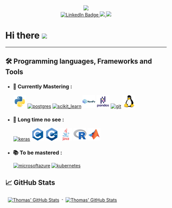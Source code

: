 <div id="header" align="center">
  <img src="https://media.giphy.com/media/2z956IUc3J0noEOXUL/giphy.gif" width="100"/>
</div>

<div id="badges" align="center">
  <a href="https://www.linkedin.com/in/thomaskanoutas/">
    <img src="https://img.shields.io/badge/LinkedIn-blue?style=for-the-badge&logo=linkedin&logoColor=white" alt="LinkedIn Badge"/>
  </a>
    <a href="https://github.com/tkanoutas" target="blank"><img src="https://img.shields.io/badge/github-%23121011.svg?style=for-the-badge&logo=github&logoColor=white"/>
  </a>
  <a href="mailto:kanoutas.tom@gmail.com" target="blank"><img src="https://img.shields.io/badge/Gmail-D14836?style=for-the-badge&logo=gmail&logoColor=white"/></a>
</div>

<h1>
  Hi there
  <img src="https://media.giphy.com/media/hvRJCLFzcasrR4ia7z/giphy.gif" width="30px"/>
</h1>

---
## 🛠️ Programming languages, Frameworks and Tools
* ### 🚀 Currently Mastering :
&ensp;&ensp;&ensp; <a href="https://www.python.org" target="_blank"> <img src="https://raw.githubusercontent.com/devicons/devicon/master/icons/python/python-original.svg" alt="python" width="40" height="40"/></a>
<a href="https://www.postgresql.org" target="_blank"> <img src="https://www.vectorlogo.zone/logos/postgresql/postgresql-icon.svg" alt="postgres" width="40" height="40"/></a>
<a href="https://scikit-learn.org/stable/tutorial/index.html" target="_blank"> <img src="https://upload.wikimedia.org/wikipedia/commons/0/05/Scikit_learn_logo_small.svg" alt="scikit_learn" width="40" height="40"/></a>
<a href="https://numpy.org" target="_blank"> <img src="https://github.com/devicons/devicon/blob/master/icons/numpy/numpy-original-wordmark.svg" alt="numpy" width="40" height="40"/></a>
<a href="https://pandas.pydata.org/docs/" target="_blank"> <img src="https://github.com/devicons/devicon/blob/master/icons/pandas/pandas-original-wordmark.svg" alt="pandas" width="40" height="40"/></a>
<a href="https://git-scm.com/" target="_blank"> <img src="https://www.vectorlogo.zone/logos/git-scm/git-scm-icon.svg" alt="git" width="40" height="40"/></a>
<a href="https://www.linux.org/" target="_blank"> <img src="https://raw.githubusercontent.com/devicons/devicon/master/icons/linux/linux-original.svg" alt="linux" width="40" height="40"/></a>
* ### 🙈 Long time no see :
&ensp;&ensp;&ensp; <a href="https://keras.io" target="_blank"> <img src="https://upload.wikimedia.org/wikipedia/commons/thumb/a/ae/Keras_logo.svg/480px-Keras_logo.svg.png" alt="keras" width="40" height="40"/></a>
<a href="https://www.cprogramming.com/" target="_blank"> <img src="https://raw.githubusercontent.com/devicons/devicon/master/icons/c/c-original.svg" alt="c" width="40" height="40"/></a>
<a href="https://www.w3schools.com/cpp/" target="_blank"> <img src="https://raw.githubusercontent.com/devicons/devicon/master/icons/cplusplus/cplusplus-original.svg" alt="cplusplus" width="40" height="40"/></a>
<a href="https://www.tutorialspoint.com/java/index.htm" target="_blank"> <img src="https://raw.githubusercontent.com/devicons/devicon/master/icons/java/java-original-wordmark.svg" alt="java" width="40" height="40"/></a>
<a href="https://www.r-project.org/" target="_blank"> <img src="https://raw.githubusercontent.com/devicons/devicon/master/icons/r/r-original.svg" alt="r" width="40" height="40"/></a>
<a href="https://www.tutorialspoint.com/matlab/index.htm" target="_blank"> <img src="https://raw.githubusercontent.com/devicons/devicon/master/icons/matlab/matlab-original.svg" alt="matlab" width="40" height="40"/></a>
* ### 📚 To be mastered :
&ensp;&ensp;&ensp; <a href="https://azure.microsoft.com/en-us" target="_blank"> <img src="https://www.vectorlogo.zone/logos/microsoft_azure/microsoft_azure-icon.svg" alt="microsoftazure" width="40" height="40"/></a>
<a href="https://kubernetes.io/docs/tutorials/kubernetes-basics/" target="_blank"> <img src="https://www.vectorlogo.zone/logos/kubernetes/kubernetes-icon.svg" alt="kubernetes" width="40" height="40"/></a>

## 📈 GitHub Stats
<!-- GitHub Stats by github-readme-stats.vercel.app -->

<a href="https://github.com/tkanoutas">
  <img align="top" style="margin:0.5rem" src="https://github-readme-stats.vercel.app/api/top-langs/?username=tkanoutas&title_color=ffffff&text_color=c9cacc&icon_color=4AB197&bg_color=1A2B34&hide=html,css" alt="Thomas' GitHub Stats" />
</a>

<a href="https://github.com/tkanoutas">
  <img align="top" style="margin:0.5rem" src="https://github-readme-stats.vercel.app/api?username=tkanoutas&show_icons=true&count_private=true&title_color=ffffff&text_color=c9cacc&icon_color=D8BFD8&bg_color=1A2B34&rank_icon=github" alt="Thomas' GitHub Stats" />
</a>